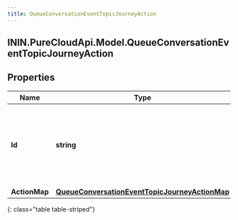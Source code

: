 ```yaml
---
title: QueueConversationEventTopicJourneyAction
---
```

## ININ.PureCloudApi.Model.QueueConversationEventTopicJourneyAction

## Properties

|Name | Type | Description | Notes|
|------------ | ------------- | ------------- | -------------|
| **Id** | **string** | The ID of an action from the Journey System (an action is spawned from an actionMap) | [optional] |
| **ActionMap** | [**QueueConversationEventTopicJourneyActionMap**](QueueConversationEventTopicJourneyActionMap.html) |  | [optional] |
{: class="table table-striped"}


